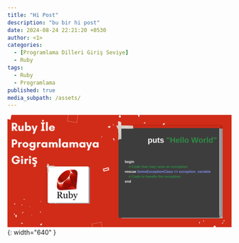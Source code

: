 ```yaml
---
title: "Hi Post"
description: "bu bir hi post"
date: 2024-08-24 22:21:20 +0530
author: <1>
categories:
  - [Programlama Dilleri Giriş Seviye]
  - Ruby
tags:
  - Ruby
  - Programlama
published: true
media_subpath: /assets/
---
```


![banner-images](/_posts/images/ruby-part-1/ruby-part-1-banner.png){: width="640" }